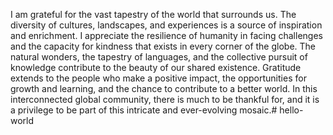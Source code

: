 I am grateful for the vast tapestry of the world that surrounds us. The diversity of cultures, landscapes, and experiences is a source of inspiration and enrichment. I appreciate the resilience of humanity in facing challenges and the capacity for kindness that exists in every corner of the globe. The natural wonders, the tapestry of languages, and the collective pursuit of knowledge contribute to the beauty of our shared existence. Gratitude extends to the people who make a positive impact, the opportunities for growth and learning, and the chance to contribute to a better world. In this interconnected global community, there is much to be thankful for, and it is a privilege to be part of this intricate and ever-evolving mosaic.# hello-world

